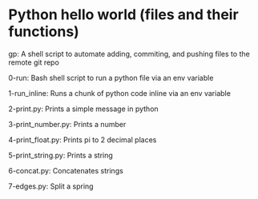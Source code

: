 # Python hello world (files and their functions)
gp: A shell script to automate adding, commiting, and pushing files to the remote git repo

0-run: Bash shell script to run a python file via an env variable

1-run_inline: Runs a chunk of python code inline via an env variable

2-print.py: Prints a simple message in python

3-print_number.py: Prints a number

4-print_float.py: Prints pi to 2 decimal places

5-print_string.py: Prints a string

6-concat.py: Concatenates strings

7-edges.py: Split a spring
